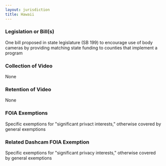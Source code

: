 ```yaml
---
layout: jurisdiction
title: Hawaii
---
```


### Legislation or Bill(s)

One bill proposed in state legislature (SB 199)  to encourage use of body cameras by providing matching state funding to counties that implement a program

### Collection of Video

None

### Retention of Video

None

### FOIA Exemptions

Specific exemptions for &quot;significant privact interests,&quot; otherwise covered by general exemptions

### Related Dashcam FOIA Exemption

Specific exemptions for &quot;significant privacy interests,&quot; otherwise covered by general exemptions

